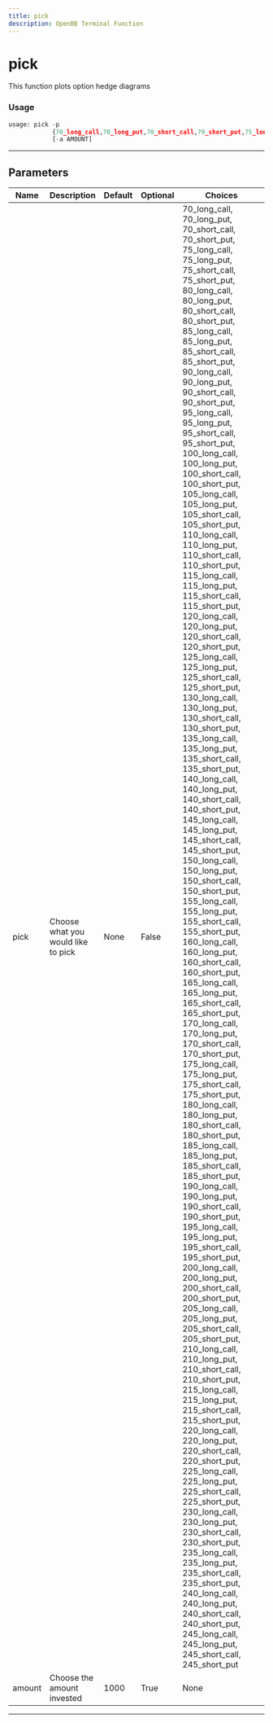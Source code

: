 ```yaml
---
title: pick
description: OpenBB Terminal Function
---
```


# pick

This function plots option hedge diagrams

### Usage

```python
usage: pick -p
            {70_long_call,70_long_put,70_short_call,70_short_put,75_long_call,75_long_put,75_short_call,75_short_put,80_long_call,80_long_put,80_short_call,80_short_put,85_long_call,85_long_put,85_short_call,85_short_put,90_long_call,90_long_put,90_short_call,90_short_put,95_long_call,95_long_put,95_short_call,95_short_put,100_long_call,100_long_put,100_short_call,100_short_put,105_long_call,105_long_put,105_short_call,105_short_put,110_long_call,110_long_put,110_short_call,110_short_put,115_long_call,115_long_put,115_short_call,115_short_put,120_long_call,120_long_put,120_short_call,120_short_put,125_long_call,125_long_put,125_short_call,125_short_put,130_long_call,130_long_put,130_short_call,130_short_put,135_long_call,135_long_put,135_short_call,135_short_put,140_long_call,140_long_put,140_short_call,140_short_put,145_long_call,145_long_put,145_short_call,145_short_put,150_long_call,150_long_put,150_short_call,150_short_put,155_long_call,155_long_put,155_short_call,155_short_put,160_long_call,160_long_put,160_short_call,160_short_put,165_long_call,165_long_put,165_short_call,165_short_put,170_long_call,170_long_put,170_short_call,170_short_put,175_long_call,175_long_put,175_short_call,175_short_put,180_long_call,180_long_put,180_short_call,180_short_put,185_long_call,185_long_put,185_short_call,185_short_put,190_long_call,190_long_put,190_short_call,190_short_put,195_long_call,195_long_put,195_short_call,195_short_put,200_long_call,200_long_put,200_short_call,200_short_put,205_long_call,205_long_put,205_short_call,205_short_put,210_long_call,210_long_put,210_short_call,210_short_put,215_long_call,215_long_put,215_short_call,215_short_put,220_long_call,220_long_put,220_short_call,220_short_put,225_long_call,225_long_put,225_short_call,225_short_put,230_long_call,230_long_put,230_short_call,230_short_put,235_long_call,235_long_put,235_short_call,235_short_put,240_long_call,240_long_put,240_short_call,240_short_put,245_long_call,245_long_put,245_short_call,245_short_put}
            [-a AMOUNT]
```

---

## Parameters

| Name | Description | Default | Optional | Choices |
| ---- | ----------- | ------- | -------- | ------- |
| pick | Choose what you would like to pick | None | False | 70_long_call, 70_long_put, 70_short_call, 70_short_put, 75_long_call, 75_long_put, 75_short_call, 75_short_put, 80_long_call, 80_long_put, 80_short_call, 80_short_put, 85_long_call, 85_long_put, 85_short_call, 85_short_put, 90_long_call, 90_long_put, 90_short_call, 90_short_put, 95_long_call, 95_long_put, 95_short_call, 95_short_put, 100_long_call, 100_long_put, 100_short_call, 100_short_put, 105_long_call, 105_long_put, 105_short_call, 105_short_put, 110_long_call, 110_long_put, 110_short_call, 110_short_put, 115_long_call, 115_long_put, 115_short_call, 115_short_put, 120_long_call, 120_long_put, 120_short_call, 120_short_put, 125_long_call, 125_long_put, 125_short_call, 125_short_put, 130_long_call, 130_long_put, 130_short_call, 130_short_put, 135_long_call, 135_long_put, 135_short_call, 135_short_put, 140_long_call, 140_long_put, 140_short_call, 140_short_put, 145_long_call, 145_long_put, 145_short_call, 145_short_put, 150_long_call, 150_long_put, 150_short_call, 150_short_put, 155_long_call, 155_long_put, 155_short_call, 155_short_put, 160_long_call, 160_long_put, 160_short_call, 160_short_put, 165_long_call, 165_long_put, 165_short_call, 165_short_put, 170_long_call, 170_long_put, 170_short_call, 170_short_put, 175_long_call, 175_long_put, 175_short_call, 175_short_put, 180_long_call, 180_long_put, 180_short_call, 180_short_put, 185_long_call, 185_long_put, 185_short_call, 185_short_put, 190_long_call, 190_long_put, 190_short_call, 190_short_put, 195_long_call, 195_long_put, 195_short_call, 195_short_put, 200_long_call, 200_long_put, 200_short_call, 200_short_put, 205_long_call, 205_long_put, 205_short_call, 205_short_put, 210_long_call, 210_long_put, 210_short_call, 210_short_put, 215_long_call, 215_long_put, 215_short_call, 215_short_put, 220_long_call, 220_long_put, 220_short_call, 220_short_put, 225_long_call, 225_long_put, 225_short_call, 225_short_put, 230_long_call, 230_long_put, 230_short_call, 230_short_put, 235_long_call, 235_long_put, 235_short_call, 235_short_put, 240_long_call, 240_long_put, 240_short_call, 240_short_put, 245_long_call, 245_long_put, 245_short_call, 245_short_put |
| amount | Choose the amount invested | 1000 | True | None |
---


